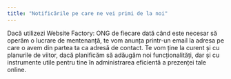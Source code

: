 ```yaml
---
title: "Notificările pe care ne vei primi de la noi"
---
```


Dacă utilizezi Website Factory: ONG de fiecare dată când este necesar să
operăm o lucrare de mentenanță, te vom anunța printr-un email la adresa
pe care o avem din partea ta ca adresă de contact. Te vom ține la curent
și cu planurile de viitor, dacă planificăm să adăugăm noi
funcționalități, dar și cu instrumente utile pentru tine în
administrarea eficientă a prezenței tale online.
